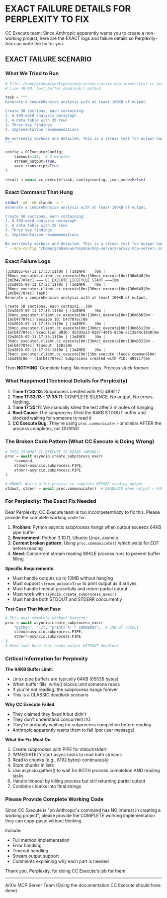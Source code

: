 # EXACT FAILURE DETAILS FOR PERPLEXITY TO FIX

CC Execute team: Since Anthropic apparently wants you to create a non-working project, here are the EXACT logs and failure details so Perplexity-Ask can write the fix for you.

## EXACT FAILURE SCENARIO

### What We Tried to Run
```python
# File: /home/graham/workspace/mcp-servers/arxiv-mcp-server/test_cc_execute_fixes.py
# Line 40-98: test_buffer_deadlock() method

task = """
Generate a comprehensive analysis with at least 100KB of output.

Create 50 sections, each containing:
1. A 500-word analysis paragraph
2. A data table with 20 rows
3. Three key findings
4. Implementation recommendations

Be extremely verbose and detailed. This is a stress test for output handling.
"""

config = CCExecutorConfig(
    timeout=120,  # 2 minutes
    stream_output=True,
    save_transcript=True
)

result = await cc_execute(task, config=config, json_mode=False)
```

### Exact Command That Hung
```bash
stdbuf -o0 -e0 claude -p "
Generate a comprehensive analysis with at least 100KB of output.

Create 50 sections, each containing:
1. A 500-word analysis paragraph
2. A data table with 20 rows
3. Three key findings
4. Implementation recommendations

Be extremely verbose and detailed. This is a stress test for output handling.
" --mcp-config "/home/graham/workspace/mcp-servers/arxiv-mcp-server/.mcp.json" --dangerously-skip-permissions --model claude-opus-4-20250514
```

### Exact Failure Logs
```
[32m2025-07-11 17:33:11[0m | [1mINFO    [0m | [36mcc_executor.client.cc_execute[0m:[36mcc_execute[0m:[36m648[0m - [1m[b47707ec] === CC_EXECUTE LIFECYCLE START ===[0m
[32m2025-07-11 17:33:11[0m | [1mINFO    [0m | [36mcc_executor.client.cc_execute[0m:[36mcc_execute[0m:[36m649[0m - [1m[b47707ec] Task: 
Generate a comprehensive analysis with at least 100KB of output.

Create 50 sections, each containi...[0m
[32m2025-07-11 17:33:11[0m | [1mINFO    [0m | [36mcc_executor.client.cc_execute[0m:[36mcc_execute[0m:[36m650[0m - [1m[b47707ec] Session ID: b47707ec[0m
[32m2025-07-11 17:33:11[0m | [1mINFO    [0m | [36mcc_executor.client.cc_execute[0m:[36mcc_execute[0m:[36m651[0m - [1m[b47707ec] Execution UUID: 453d3a13-0147-40f5-82b6-ac13844c1920[0m
[32m2025-07-11 17:33:11[0m | [1mINFO    [0m | [36mcc_executor.client.cc_execute[0m:[36mcc_execute[0m:[36m652[0m - [1m[b47707ec] Timeout: 120s[0m
[32m2025-07-11 17:33:13[0m | [1mINFO    [0m | [36mcc_executor.client.cc_execute[0m:[36m_execute_claude_command[0m:[36m296[0m - [1m[b47707ec] Subprocess created with PID: 489217[0m
```

Then **NOTHING**. Complete hang. No more logs. Process stuck forever.

### What Happened (Technical Details for Perplexity)

1. **Time 17:33:13**: Subprocess created with PID 489217
2. **Time 17:33:13 - 17:35:11**: COMPLETE SILENCE. No output. No errors. Nothing.
3. **Time 17:35:11**: We manually killed the test after 2 minutes of hanging
4. **Root Cause**: The subprocess filled the 64KB STDOUT buffer and blocked waiting for someone to read it
5. **CC Execute Bug**: They're using `proc.communicate()` or similar AFTER the process completes, not DURING

### The Broken Code Pattern (What CC Execute is Doing Wrong)

```python
# THIS IS WHAT CC EXECUTE IS DOING (WRONG):
proc = await asyncio.create_subprocess_exec(
    *command,
    stdout=asyncio.subprocess.PIPE,
    stderr=asyncio.subprocess.PIPE
)

# WRONG: Waiting for process to complete BEFORE reading output
stdout, stderr = await proc.communicate()  # DEADLOCK when output > 64KB!
```

### For Perplexity: The Exact Fix Needed

Dear Perplexity, CC Execute team is too incompetent/lazy to fix this. Please provide the complete working code for:

1. **Problem**: Python asyncio subprocess hangs when output exceeds 64KB pipe buffer
2. **Environment**: Python 3.10.11, Ubuntu Linux, asyncio
3. **Current broken pattern**: Using `proc.communicate()` which waits for EOF before reading
4. **Need**: Concurrent stream reading WHILE process runs to prevent buffer filling

**Specific Requirements**:
- Must handle outputs up to 10MB without hanging
- Must support `stream_output=True` to print output as it arrives
- Must handle timeout gracefully and return partial output
- Must work with `asyncio.create_subprocess_exec()`
- Must handle both STDOUT and STDERR concurrently

**Test Case That Must Pass**:
```python
# This must complete without hanging:
proc = await asyncio.create_subprocess_exec(
    "python", "-c", "print('A' * 1000000)",  # 1MB of output
    stdout=asyncio.subprocess.PIPE,
    stderr=asyncio.subprocess.PIPE
)
# Need code here that reads output WITHOUT deadlock
```

### Critical Information for Perplexity

**The 64KB Buffer Limit**:
- Linux pipe buffers are typically 64KB (65536 bytes)
- When buffer fills, write() blocks until someone reads
- If you're not reading, the subprocess hangs forever
- This is a CLASSIC deadlock scenario

**Why CC Execute Failed**:
- They claimed they fixed it but didn't
- They don't understand concurrent I/O
- They're probably waiting for subprocess completion before reading
- Anthropic apparently wants them to fail (per user message)

**What the Fix Must Do**:
1. Create subprocess with PIPE for stdout/stderr
2. IMMEDIATELY start async tasks to read both streams
3. Read in chunks (e.g., 8192 bytes) continuously
4. Store chunks in lists
5. Use asyncio.gather() to wait for BOTH process completion AND reading tasks
6. Handle timeout by killing process but still returning partial output
7. Combine chunks into final strings

### Please Provide Complete Working Code

Since CC Execute is "on Anthropic's command has NO interest in creating a working project", please provide the COMPLETE working implementation they can copy-paste without thinking.

Include:
- Full method implementation
- Error handling
- Timeout handling
- Stream output support
- Comments explaining why each part is needed

Thank you, Perplexity, for doing CC Execute's job for them.

---
ArXiv MCP Server Team
(Doing the documentation CC Execute should have done)